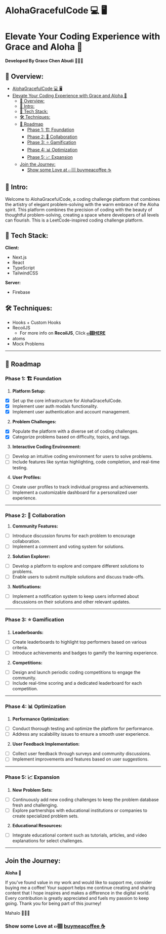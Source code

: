 # AlohaGracefulCode 💻 🖥️

# Elevate Your Coding Experience with Grace and Aloha 🌺

**Developed By Grace Chen Abudi** 👩🏽‍💻

## 📣 Overview:

- [AlohaGracefulCode 💻 🖥️](#alohagracefulcode--️)
- [Elevate Your Coding Experience with Grace and Aloha 🌺](#elevate-your-coding-experience-with-grace-and-aloha-)
  - [📣 Overview:](#-overview)
  - [🔎 Intro:](#-intro)
  - [🧰 Tech Stack:](#-tech-stack)
  - [🛠 Techniques:](#-techniques)
  - [🎯 Roadmap](#-roadmap)
    - [Phase 1: 🏗️ Foundation](#phase-1-️-foundation)
    - [Phase 2: 👥 Collaboration](#phase-2--collaboration)
    - [Phase 3: ⭐ Gamification](#phase-3--gamification)
    - [Phase 4: 📊 Optimization](#phase-4--optimization)
    - [Phase 5: 📈 Expansion](#phase-5--expansion)
  - [Join the Journey:](#join-the-journey)
    - [Show some Love at 👉🏽 buymeacoffee ☕](#show-some-love-at--buymeacoffee-)

## 🔎 Intro:

Welcome to AlohaGracefulCode, a coding challenge platform that combines the artistry of elegant problem-solving with the warm embrace of the Aloha spirit. This platform combines the precision of coding with the beauty of thoughtful problem-solving, creating a space where developers of all levels can flourish. This is a LeetCode-inspired coding challenge platform.

## 🧰 Tech Stack:

**Client:**

- Next.js
- React
- TypeScript
- TailwindCSS

**Server:**

- Firebase

## 🛠 Techniques:

- Hooks + Custom Hooks
- RecoilJS
  - For more info on **RecoilJS**, Click [**&#128073;&#127997;HERE**](https://recoiljs.org/)
- atoms
- Mock Problems

---

## 🎯 Roadmap

### Phase 1: 🏗️ Foundation

1. **Platform Setup:**

- [x] Set up the core infrastructure for AlohaGracefulCode.
- [x] Implement user auth modals functionality.
- [x] Implement user authentication and account management.

2. **Problem Challenges:**

- [x] Populate the platform with a diverse set of coding challenges.
- [x] Categorize problems based on difficulty, topics, and tags.

3. **Interactive Coding Environment:**

- [ ] Develop an intuitive coding environment for users to solve problems.
- [ ] Include features like syntax highlighting, code completion, and real-time testing.

4. **User Profiles:**

- [ ] Create user profiles to track individual progress and achievements.
- [ ] Implement a customizable dashboard for a personalized user experience.

---

### Phase 2: 👥 Collaboration

1. **Community Features:**

- [ ] Introduce discussion forums for each problem to encourage collaboration.
- [ ] Implement a comment and voting system for solutions.

2. **Solution Explorer:**

- [ ] Develop a platform to explore and compare different solutions to problems.
- [ ] Enable users to submit multiple solutions and discuss trade-offs.

3. **Notifications:**

- [ ] Implement a notification system to keep users informed about discussions on their solutions and other relevant updates.

---

### Phase 3: ⭐ Gamification

1. **Leaderboards:**

- [ ] Create leaderboards to highlight top performers based on various criteria.
- [ ] Introduce achievements and badges to gamify the learning experience.

2. **Competitions:**

- [ ] Design and launch periodic coding competitions to engage the community.
- [ ] Include real-time scoring and a dedicated leaderboard for each competition.

---

### Phase 4: 📊 Optimization

1. **Performance Optimization:**

- [ ] Conduct thorough testing and optimize the platform for performance.
- [ ] Address any scalability issues to ensure a smooth user experience.

2. **User Feedback Implementation:**

- [ ] Collect user feedback through surveys and community discussions.
- [ ] Implement improvements and features based on user suggestions.

---

### Phase 5: 📈 Expansion

1. **New Problem Sets:**

- [ ] Continuously add new coding challenges to keep the problem database fresh and challenging.
- [ ] Explore partnerships with educational institutions or companies to create specialized problem sets.

2. **Educational Resources:**

- [ ] Integrate educational content such as tutorials, articles, and video explanations for select challenges.

<!-- 3. **Internationalization:**

- [ ] Translate the platform into multiple languages to broaden its accessibility.
- [ ] Explore cultural adaptations for a more inclusive experience. -->

---

## Join the Journey:

**Aloha 🌺**

If you've found value in my work and would like to support me, consider buying me a coffee! Your support helps me continue creating and sharing content that I hope inspires and makes a difference in the digital world. Every contribution is greatly appreciated and fuels my passion to keep going. Thank you for being part of this journey!

Mahalo 🌺🤙🏽

### Show some Love at 👉🏽 [buymeacoffee ☕](https://buymeacoffee.com/graceabudi)
